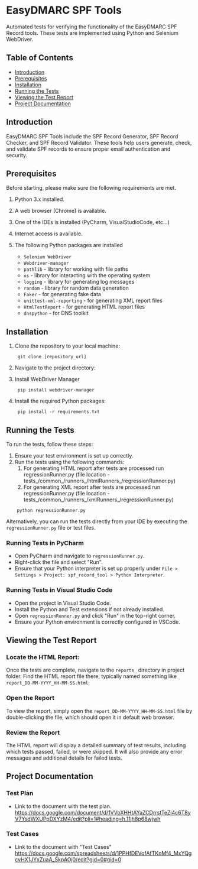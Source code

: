 # EasyDMARC SPF Tools

Automated tests for verifying the functionality of the EasyDMARC SPF Record tools. These tests are implemented using Python and Selenium WebDriver.

## Table of Contents

- [Introduction](#introduction)
- [Prerequisites](#prerequisites)
- [Installation](#installation)
- [Running the Tests](#running-the-tests)
- [Viewing the Test Report](#viewing-the-test-report)
- [Project Documentation](#project-documentation)

## Introduction

EasyDMARC SPF Tools include the SPF Record Generator, SPF Record Checker, and SPF Record Validator. These tools help users generate, check, and validate SPF records to ensure proper email authentication and security.

## Prerequisites

Before starting, please make sure the following requirements are met.
1. Python 3.x installed.
2. A web browser (Chrome) is available. 
3. One of the IDEs is installed (PyCharm, VisualStudioCode, etc...)
4. Internet access is available. 
5. The following Python packages are installed

    - `Selenium WebDriver`
    - `Webdriver-manager`
    - `pathlib` - library for working with file paths
    - `os` - library for interacting with the operating system
    - `logging` - library for generating log messages
    - `random` - library for random data generation
    - `Faker` - for generating fake data
    - `unittest-xml-reporting` - for generating XML report files
    - `HtmlTestReport` - for generating HTML report files
    - `dnspython` - for DNS toolkit
  
## Installation

1. Clone the repository to your local machine:

        git clone [repository_url]

2. Navigate to the project directory:
3. Install WebDriver Manager

        pip install webdriver-manager

4. Install the required Python packages:

        pip install -r requirements.txt

## Running the Tests

To run the tests, follow these steps:
1. Ensure your test environment is set up correctly.
2. Run the tests using the following commands:
   1. For generating HTML report after tests are processed run regressionRunner.py
   (file location - tests_/common_/runners_/htmlRunners_/regressionRunner.py)
   2. For generating XML report after tests are processed run regressionRunner.py
   (file location - tests_/common_/runners_/xmlRunners_/regressionRunner.py)
      
```
    python regressionRunner.py
```
Alternatively, you can run the tests directly from your IDE by executing the `regressionRunner.py` file or test files.

### Running Tests in PyCharm
- Open PyCharm and navigate to `regressionRunner.py`.
- Right-click the file and select "Run".
- Ensure that your Python interpreter is set up properly under `File > Settings > Project: spf_record_tool > Python Interpreter`.

### Running Tests in Visual Studio Code
- Open the project in Visual Studio Code.
- Install the Python and Test extensions if not already installed.
- Open `regressionRunner.py` and click "Run" in the top-right corner.
- Ensure your Python environment is correctly configured in VSCode.

## Viewing the Test Report
### Locate the HTML Report:
Once the tests are complete, navigate to the `reports_` directory in project folder. Find the HTML report file there, typically named something like `report_DD-MM-YYYY_HH-MM-SS.html`.

### Open the Report
To view the report, simply open the `report_DD-MM-YYYY_HH-MM-SS.html` file by double-clicking the file, which should open it in default web browser.

### Review the Report
The HTML report will display a detailed summary of test results, including which tests passed, failed, or were skipped. It will also provide any error messages and additional details for failed tests.

## Project Documentation
### Test Plan
- Link to the document with the test plan.
https://docs.google.com/document/d/1VVoXHHtAYaZCDrrstTeZi4c6T8yV7YsdWXUPpDXYzM4/edit?pli=1#heading=h.11jh8p68wjwh

### Test Cases
- Link to the document with "Test Cases"
https://docs.google.com/spreadsheets/d/1PPHfDEVofAfTKnMf4_MxYQgcvHX1JYxZuaA_SkpAOj0/edit?gid=0#gid=0
